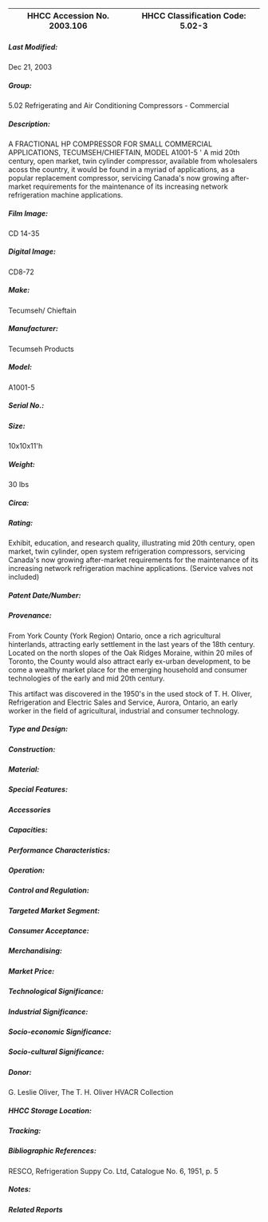 | **HHCC Accession No. 2003.106** |**HHCC Classification Code:  5.02-3**|
| ----------- | ----------- |

##### Last Modified:
Dec 21, 2003

##### Group:
5.02 Refrigerating and Air Conditioning Compressors - Commercial

##### Description:
A FRACTIONAL HP COMPRESSOR FOR SMALL COMMERCIAL APPLICATIONS, TECUMSEH/CHIEFTAIN, MODEL A1001-5 ' A mid 20th century, open market, twin cylinder compressor, available from wholesalers acoss the country, it would be found in a myriad of applications, as a popular replacement compressor, servicing Canada's now growing after-market requirements for the maintenance of its increasing network refrigeration machine applications.

##### Film Image:
CD 14-35

##### Digital Image:
CD8-72

##### Make:
Tecumseh/ Chieftain

##### Manufacturer:
Tecumseh Products

##### Model:
A1001-5

##### Serial No.:


##### Size:
10x10x11'h

##### Weight:
30 lbs

##### Circa:


##### Rating:
Exhibit, education, and research quality, illustrating  mid 20th century, open market, twin cylinder, open system refrigeration compressors, servicing Canada's now growing after-market requirements for the maintenance of its increasing network refrigeration machine applications. (Service valves not included)

##### Patent Date/Number:


##### Provenance:
From York County (York Region) Ontario, once a rich agricultural hinterlands, attracting early settlement in the last years of the 18th century. Located on the north slopes of the Oak Ridges Moraine, within 20 miles of Toronto, the County would also attract early ex-urban development, to be come a wealthy market place for the emerging household and consumer technologies of the early and mid 20th century. 

This artifact was discovered in the 1950's in the used stock of T. H. Oliver, Refrigeration and Electric Sales and Service, Aurora, Ontario, an early worker in the field of agricultural, industrial and consumer technology.

##### Type and Design:


##### Construction:


##### Material:


##### Special Features:


##### Accessories


##### Capacities:


##### Performance Characteristics:


##### Operation:


##### Control and Regulation:


##### Targeted Market Segment:


##### Consumer Acceptance:


##### Merchandising:


##### Market Price:


##### Technological Significance:


##### Industrial Significance:


##### Socio-economic Significance:


##### Socio-cultural Significance:


##### Donor:
G. Leslie Oliver, The T. H. Oliver HVACR Collection

##### HHCC Storage Location:


##### Tracking:


##### Bibliographic References:
RESCO, Refrigeration Suppy Co. Ltd, Catalogue No. 6, 1951, p. 5

##### Notes:


##### Related Reports

